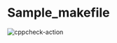 # Sample_makefile


![cppcheck-action](https://github.com/99002514/Sample_makefile/workflows/cppcheck-action/badge.svg)
